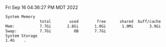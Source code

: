 Fri Sep 16 04:36:27 PM MDT 2022
```bash
System Memory
               total        used        free      shared  buff/cache   available
Mem:           7.7Gi       2.8Gi       1.0Gi       1.0Mi       3.9Gi       4.6Gi
Swap:          7.7Gi          0B       7.7Gi
System Storage
1.4G	.
```
```bash
